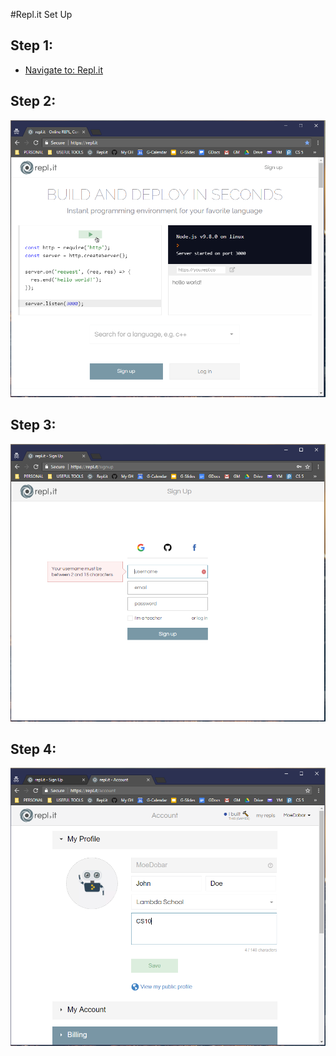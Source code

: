 #Repl.it Set Up
## Step 1:
* [Navigate to: Repl.it](https://repl.it)
## Step 2:
![Step 1](/src/02_SignUp.PNG)
## Step 3:
![Step 2](/src/03_SignUpScreen.PNG)
## Step 4:
![Step 3](/src/04_ProfileEdit.PNG)